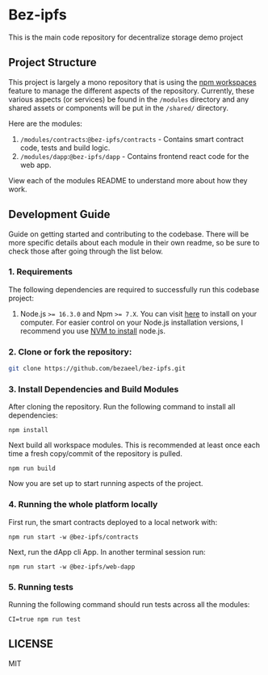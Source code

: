 # Bez-ipfs

This is the main code repository for decentralize storage demo project


## Project Structure

This project is largely a mono repository that is using the [npm workspaces](https://docs.npmjs.com/cli/v7/using-npm/workspaces) feature
to manage the different aspects of the repository.
Currently, these various aspects (or services) be found in the `/modules` directory and any shared assets or components 
will be put in the `/shared/` directory.

Here are the modules:
1. `/modules/contracts`:`@bez-ipfs/contracts` - Contains smart contract code, tests and build logic.
2. `/modules/dapp`:`@bez-ipfs/dapp` - Contains frontend react code for the web app.

View each of the modules README to understand more about how they work.


## Development Guide

Guide on getting started and contributing to the codebase.
There will be more specific details about each module in their own readme, so be sure to check those
after going through the list below.

### 1. Requirements

The following dependencies are required to successfully run this codebase project:

1. Node.js `>= 16.3.0` and Npm `>= 7.X`. You can visit [here](https://nodejs.org/en/download/) to install on your computer. 
For easier control on your Node.js installation versions, I recommend you use [NVM to install](https://github.com/nvm-sh/nvm#installing-and-updating) node.js. 

### 2. Clone or fork the repository:
```sh
git clone https://github.com/bezaeel/bez-ipfs.git
```

### 3. Install Dependencies and Build Modules

After cloning the repository. Run the following command to install all dependencies:

```shell
npm install
```

Next build all workspace modules. This is recommended at least once each time a fresh copy/commit of the repository is pulled.

```shell
npm run build
```

Now you are set up to start running aspects of the project.

### 4. Running the whole platform locally

First run, the smart contracts deployed to a local network with:

```shell
npm run start -w @bez-ipfs/contracts
```

Next, run the dApp cli App. In another terminal session run:

```shell
npm run start -w @bez-ipfs/web-dapp
```

### 5. Running tests

Running the following command should run tests across all the modules:

```shell
CI=true npm run test
```

## LICENSE

MIT

